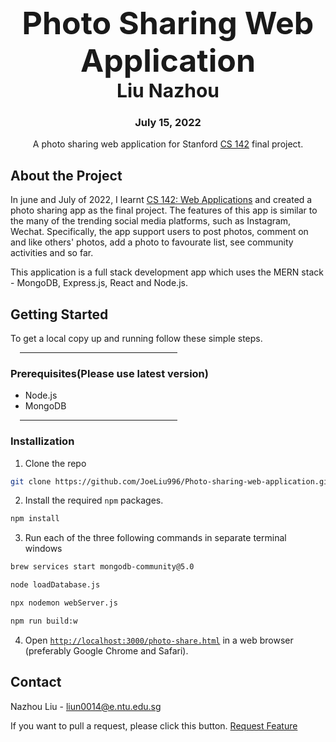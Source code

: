 <div align="center">
    <h2 style="font-size: 50px; font-weight: bold; margin: 0px;">
        Photo Sharing Web Application
    </h2>
    <h2 style="font-size: 30px; margin: 0px;">
        Liu Nazhou
    </h2>
    <h3>July 15, 2022</h3>
    A photo sharing web application for Stanford 
    <a href=https://web.stanford.edu/class/cs142/projects.html>CS 142</a>
    final project.
    <br />
</div>

## About the Project
In june and July of 2022, I learnt [CS 142: Web Applications](https://web.stanford.edu/class/cs142/projects.html) and created a photo sharing app as the final project. The features of this app is similar to the many of the trending social media platforms, such as Instagram, Wechat. Specifically, the app support users to post photos, comment on and like others' photos, add a photo to favourate list, see community activities and so far. 

This application is a full stack development app which uses the MERN stack - MongoDB, Express.js, React and Node.js.

## Getting Started
To get a local copy up and running follow these simple steps.
<hr align="left" width="50%" style="margin-left: 15px">

### Prerequisites(Please use latest version)

* Node.js
* MongoDB

<hr align="left" width="50%" style="margin-left: 15px">

### Installization

1. Clone the repo
```sh
git clone https://github.com/JoeLiu996/Photo-sharing-web-application.git
```
2. Install the required `npm` packages.
```sh
npm install
```
3. Run each of the three following commands in separate terminal windows
```sh
brew services start mongodb-community@5.0
```

```sh
node loadDatabase.js
```

```sh
npx nodemon webServer.js
```

```sh
npm run build:w
```
4. Open
   [`http://localhost:3000/photo-share.html`](http://localhost:3000/photo-share.html)
   in a web browser (preferably Google Chrome and Safari).
   
## Contact

Nazhou Liu - [liun0014@e.ntu.edu.sg](mailto:liun0014@e.ntu.edu.sg)

If you want to pull a request, please click this button.
<a href="https://github.com/dastratakos/Photo-Sharing-Web-Application/issues">
        Request Feature
    </a>
